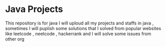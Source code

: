 # Java Projects
This repository is for java I will uploud all my projects and staffs in java , sometimes I will puplish some solutions that I solved from popular websites like leetcode , neetcode , hackerrank and I will solve some issues from other org 
